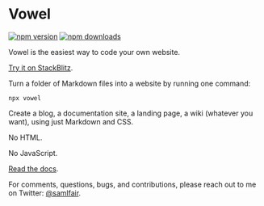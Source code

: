# Vowel

[![npm version][npm-version-src]][npm-version-href]
[![npm downloads][npm-downloads-src]][npm-downloads-href]

Vowel is the easiest way to code your own website.

[Try it on StackBlitz](https://stackblitz.com/~/github.com/samlfair/vowel-site?file=home.md).

Turn a folder of Markdown files into a website by running one command:

```
npx vowel
```

Create a blog, a documentation site, a landing page, a wiki (whatever you want), using just Markdown and CSS.

No HTML.

No JavaScript.

[Read the docs](https://vowel.cc/docs).

For comments, questions, bugs, and contributions, please reach out to me on Twitter: [@samlfair](https://twitter.com/samlfair).

[npm-version-src]: https://img.shields.io/npm/v/vowel/latest.svg
[npm-version-href]: https://npmjs.com/package/vowel
[npm-downloads-src]: https://img.shields.io/npm/dm/vowel.svg
[npm-downloads-href]: https://npmjs.com/package/vowel
